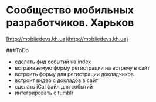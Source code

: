 Сообщество мобильных разработчиков. Харьков
=============
[http://mobiledevs.kh.ua](http://mobiledevs.kh.ua)


###ToDo
+ сделать фид событий на index
+ встраиваемую форму регистрации на встречу в сайт
+ встроить форму для регистрации докладчиков
+ встроит видео с докладов в сайт
+ сделать iCal файл для событий
+ интегрировать с tumblr
